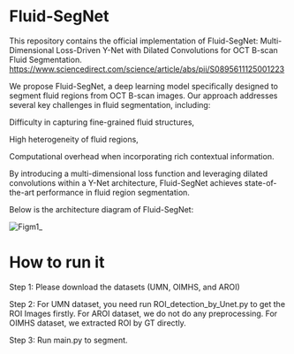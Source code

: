 # Fluid-SegNet
This repository contains the official implementation of Fluid-SegNet: Multi-Dimensional Loss-Driven Y-Net with Dilated Convolutions for OCT B-scan Fluid Segmentation. https://www.sciencedirect.com/science/article/abs/pii/S0895611125001223

We propose Fluid-SegNet, a deep learning model specifically designed to segment fluid regions from OCT B-scan images. Our approach addresses several key challenges in fluid segmentation, including:

Difficulty in capturing fine-grained fluid structures,

High heterogeneity of fluid regions,

Computational overhead when incorporating rich contextual information.

By introducing a multi-dimensional loss function and leveraging dilated convolutions within a Y-Net architecture, Fluid-SegNet achieves state-of-the-art performance in fluid region segmentation.

Below is the architecture diagram of Fluid-SegNet:

![Figm1_](https://github.com/user-attachments/assets/bacd4f9a-8b8e-4830-84b3-8cf0d5d69738)

# How to run it

Step 1:
Please download the datasets (UMN, OIMHS, and AROI)

Step 2:
For UMN dataset, you need run ROI_detection_by_Unet.py to get the ROI Images firstly.
For AROI dataset, we do not do any preprocessing.
For OIMHS dataset, we extracted ROI by GT directly.

Step 3:
Run main.py to segment.

